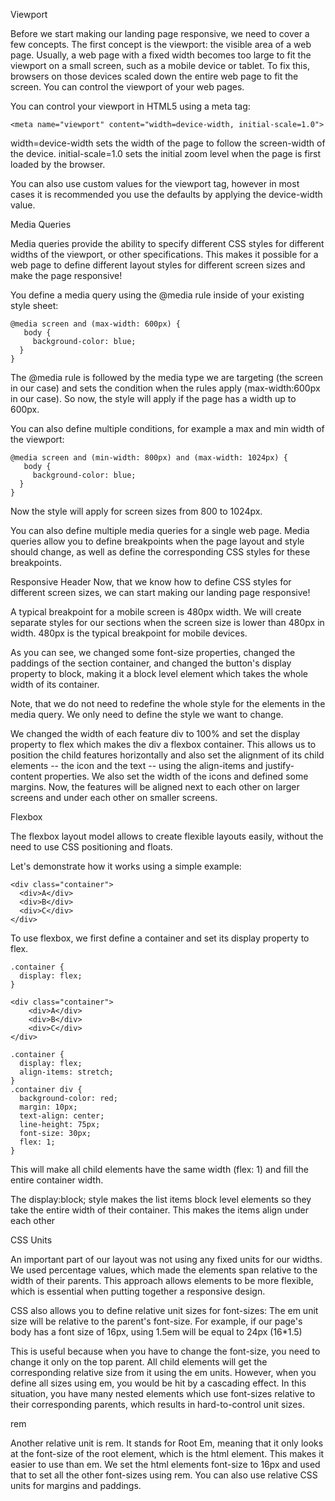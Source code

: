 Viewport


Before we start making our landing page responsive, we need to cover a few concepts.
The first concept is the viewport: the visible area of a web page.
Usually, a web page with a fixed width becomes too large to fit the viewport on a small screen, such as a mobile device or tablet. To fix this, browsers on those devices scaled down the entire web page to fit the screen.
You can control the viewport of your web pages.

You can control your viewport in HTML5 using a meta tag:
```
<meta name="viewport" content="width=device-width, initial-scale=1.0">  
```

width=device-width sets the width of the page to follow the screen-width of the device.
initial-scale=1.0 sets the initial zoom level when the page is first loaded by the browser.

You can also use custom values for the viewport tag, however in most cases it is recommended you use the defaults by applying the device-width value.

Media Queries


Media queries provide the ability to specify different CSS styles for different widths of the viewport, or other specifications.
This makes it possible for a web page to define different layout styles for different screen sizes and make the page responsive!

You define a media query using the @media rule inside of your existing style sheet:

```
@media screen and (max-width: 600px) {
   body {
     background-color: blue;
  }
}
```
The @media rule is followed by the media type we are targeting (the screen in our case) and sets the condition when the rules apply (max-width:600px in our case).
So now, the style will apply if the page has a width up to 600px.

You can also define multiple conditions, for example a max and min width of the viewport:
```
@media screen and (min-width: 800px) and (max-width: 1024px) {
   body {
     background-color: blue;
  }
} 
```
Now the style will apply for screen sizes from 800 to 1024px.

You can also define multiple media queries for a single web page.
Media queries allow you to define breakpoints when the page layout and style should change, as well as define the corresponding CSS styles for these breakpoints.

Responsive Header
Now, that we know how to define CSS styles for different screen sizes, we can start making our landing page responsive!

A typical breakpoint for a mobile screen is 480px width.
We will create separate styles for our sections when the screen size is lower than 480px in width.
480px is the typical breakpoint for mobile devices.

As you can see, we changed some font-size properties, changed the paddings of the section container, and changed the button's display property to block, making it a block level element which takes the whole width of its container.

Note, that we do not need to redefine the whole style for the elements in the media query. We only need to define the style we want to change.

We changed the width of each feature div to 100% and set the display property to flex which makes the div a flexbox container. This allows us to position the child features horizontally and also set the alignment of its child elements -- the icon and the text -- using the align-items and justify-content properties.
We also set the width of the icons and defined some margins.
Now, the features will be aligned next to each other on larger screens and under each other on smaller screens.

Flexbox


The flexbox layout model allows to create flexible layouts easily, without the need to use CSS positioning and floats.

Let's demonstrate how it works using a simple example:
```
<div class="container">
  <div>A</div>
  <div>B</div>
  <div>C</div>
</div> 
```
To use flexbox, we first define a container and set its display property to flex.
```
.container {
  display: flex;
}
```
```
<div class="container">
    <div>A</div>
    <div>B</div>
    <div>C</div>
</div>
```
```
.container {
  display: flex;
  align-items: stretch;
}
.container div {
  background-color: red;
  margin: 10px;
  text-align: center;
  line-height: 75px;
  font-size: 30px; 
  flex: 1;
}
```
This will make all child elements have the same width (flex: 1) and fill the entire container width.

The display:block; style makes the list items block level elements so they take the entire width of their container. This makes the items align under each other

CSS Units


An important part of our layout was not using any fixed units for our widths.
We used percentage values, which made the elements span relative to the width of their parents.
This approach allows elements to be more flexible, which is essential when putting together a responsive design.

CSS also allows you to define relative unit sizes for font-sizes:
The em unit size will be relative to the parent's font-size.
For example, if our page's body has a font size of 16px, using 1.5em will be equal to 24px (16*1.5)

This is useful because when you have to change the font-size, you need to change it only on the top parent. All child elements will get the corresponding relative size from it using the em units.
However, when you define all sizes using em, you would be hit by a cascading effect. In this situation, you have many nested elements which use font-sizes relative to their corresponding parents, which results in hard-to-control unit sizes.

rem

Another relative unit is rem. It stands for Root Em, meaning that it only looks at the font-size of the root element, which is the html element.
This makes it easier to use than em.
We set the html elements font-size to 16px and used that to set all the other font-sizes using rem.
You can also use relative CSS units for margins and paddings.
